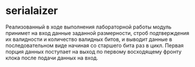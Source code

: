 # serialaizer

Реализованный в ходе выполнения лабораторной работы модуль принимет на вход данные заданной размерности, строб подтверждения их валидности и количество валидных битов, и выводит данные в последовательном виде начиная со старшего бита раз в цикл. Первая порция данных поступает на выход по первому восходящему фронту клока после подачи данных на вход.